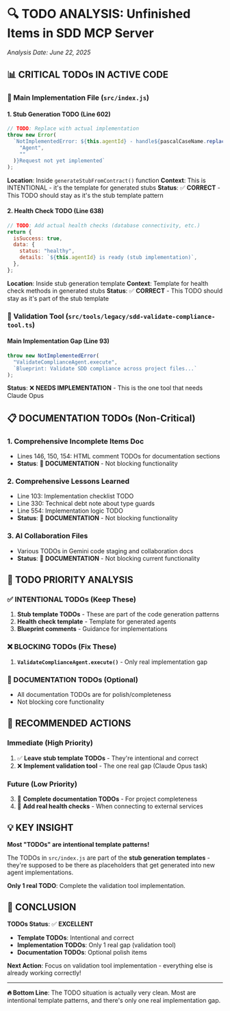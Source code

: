 # 🔍 **TODO ANALYSIS: Unfinished Items in SDD MCP Server**

_Analysis Date: June 22, 2025_

## 📊 **CRITICAL TODOs IN ACTIVE CODE**

### **🎯 Main Implementation File (`src/index.js`)**

#### **1. Stub Generation TODO (Line 602)**

```javascript
// TODO: Replace with actual implementation
throw new Error(
  `NotImplementedError: ${this.agentId} - handle${pascalCaseName.replace(
    "Agent",
    ""
  )}Request not yet implemented`
);
```

**Location**: Inside `generateStubFromContract()` function
**Context**: This is INTENTIONAL - it's the template for generated stubs
**Status**: ✅ **CORRECT** - This TODO should stay as it's the stub template pattern

#### **2. Health Check TODO (Line 638)**

```javascript
// TODO: Add actual health checks (database connectivity, etc.)
return {
  isSuccess: true,
  data: {
    status: "healthy",
    details: `${this.agentId} is ready (stub implementation)`,
  },
};
```

**Location**: Inside stub generation template
**Context**: Template for health check methods in generated stubs
**Status**: ✅ **CORRECT** - This TODO should stay as it's part of the stub template

### **🎯 Validation Tool (`src/tools/legacy/sdd-validate-compliance-tool.ts`)**

#### **Main Implementation Gap (Line 93)**

```typescript
throw new NotImplementedError(
  "ValidateComplianceAgent.execute",
  `Blueprint: Validate SDD compliance across project files...`
);
```

**Status**: ❌ **NEEDS IMPLEMENTATION** - This is the one tool that needs Claude Opus

## 📋 **DOCUMENTATION TODOs (Non-Critical)**

### **1. Comprehensive Incomplete Items Doc**

- Lines 146, 150, 154: HTML comment TODOs for documentation sections
- **Status**: 📝 **DOCUMENTATION** - Not blocking functionality

### **2. Comprehensive Lessons Learned**

- Line 103: Implementation checklist TODO
- Line 330: Technical debt note about type guards
- Line 554: Implementation logic TODO
- **Status**: 📝 **DOCUMENTATION** - Not blocking functionality

### **3. AI Collaboration Files**

- Various TODOs in Gemini code staging and collaboration docs
- **Status**: 📝 **DOCUMENTATION** - Not blocking current functionality

## 🎯 **TODO PRIORITY ANALYSIS**

### **✅ INTENTIONAL TODOs (Keep These)**

1. **Stub template TODOs** - These are part of the code generation patterns
2. **Health check template** - Template for generated agents
3. **Blueprint comments** - Guidance for implementations

### **❌ BLOCKING TODOs (Fix These)**

1. **`ValidateComplianceAgent.execute()`** - Only real implementation gap

### **📝 DOCUMENTATION TODOs (Optional)**

- All documentation TODOs are for polish/completeness
- Not blocking core functionality

## 🚀 **RECOMMENDED ACTIONS**

### **Immediate (High Priority)**

1. ✅ **Leave stub template TODOs** - They're intentional and correct
2. ❌ **Implement validation tool** - The one real gap (Claude Opus task)

### **Future (Low Priority)**

3. 📝 **Complete documentation TODOs** - For project completeness
4. 🔧 **Add real health checks** - When connecting to external services

## 💡 **KEY INSIGHT**

**Most "TODOs" are intentional template patterns!**

The TODOs in `src/index.js` are part of the **stub generation templates** - they're supposed to be there as placeholders that get generated into new agent implementations.

**Only 1 real TODO**: Complete the validation tool implementation.

## 🎯 **CONCLUSION**

**TODOs Status**: ✅ **EXCELLENT**

- **Template TODOs**: Intentional and correct
- **Implementation TODOs**: Only 1 real gap (validation tool)
- **Documentation TODOs**: Optional polish items

**Next Action**: Focus on validation tool implementation - everything else is already working correctly!

---

**🔥 Bottom Line**: The TODO situation is actually very clean. Most are intentional template patterns, and there's only one real implementation gap.
